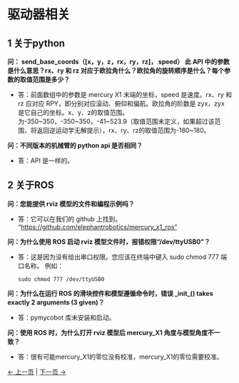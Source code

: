
# 驱动器相关

## 1 关于python

**问： send_base_coords（[x，y，z，rx，ry，rz]， speed） 此 API 中的参数是什么意思？rx、ry 和 rz 对应于欧拉角什么？欧拉角的旋转顺序是什么？每个参数的取值范围是多少？**

- 答：前面数组中的参数是 mercury X1 末端的坐标，speed 是速度。rx、ry 和 rz 应对应 RPY，即分别对应滚动、俯仰和偏航。欧拉角的阶数是 zyx，zyx 是它自己的坐标。x、y、z的取值范围。为-350\~350，-350\~350，-41\~523.9（取值范围未定义，如果超过该范围，将返回逆运动学无解提示），rx、ry、rz的取值范围为-180~180。

**问：不同版本的机械臂的 python api 是否相同？**

- 答：API 是一样的。

## 2 关于ROS
**问：您能提供 rviz 模型的文件和编程示例吗？**

- 答：它可以在我们的 github 上找到。
“https://github.com/elephantrobotics/mercury_x1_ros”

**问：为什么使用 ROS 启动 rviz 模型文件时，报错权限“/dev/ttyUSB0”？**

- 答：这是因为没有给出串口权限。您应该在终端中键入 sudo chmod 777 端口名称。
  例如：
  ```
  sudo chmod 777 /dev/ttyUSB0
  ```

**问：为什么在运行 ROS 的滑块控件和模型遵循命令时，错误 \_init_() takes exactly 2 arguments (3 given)？**

- 答：pymycobot 库未安装和启动。

**问：使用 ROS 时，为什么打开 rviz 模型后 mercury_X1 角度与模型角度不一致？**

- 答：很有可能mercury_X1的零位没有校准，mercury_X1的零位需要校准。

[← 上一页](../3.4-FAQsandSolutions.md) | [下一页 →](./software.md)